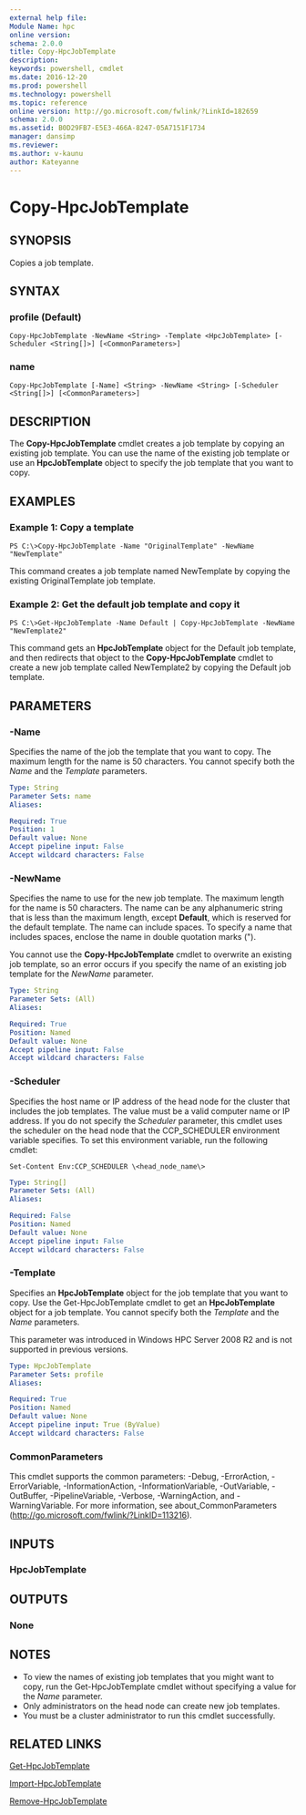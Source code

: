 ```yaml
---
external help file:
Module Name: hpc
online version:
schema: 2.0.0
title: Copy-HpcJobTemplate
description:
keywords: powershell, cmdlet
ms.date: 2016-12-20
ms.prod: powershell
ms.technology: powershell
ms.topic: reference
online version: http://go.microsoft.com/fwlink/?LinkId=182659
schema: 2.0.0
ms.assetid: B0D29FB7-E5E3-466A-8247-05A7151F1734
manager: dansimp
ms.reviewer:
ms.author: v-kaunu
author: Kateyanne
---
```


# Copy-HpcJobTemplate

## SYNOPSIS
Copies a job template.

## SYNTAX

### profile (Default)
```
Copy-HpcJobTemplate -NewName <String> -Template <HpcJobTemplate> [-Scheduler <String[]>] [<CommonParameters>]
```

### name
```
Copy-HpcJobTemplate [-Name] <String> -NewName <String> [-Scheduler <String[]>] [<CommonParameters>]
```

## DESCRIPTION
The **Copy-HpcJobTemplate** cmdlet creates a job template by copying an existing job template.
You can use the name of the existing job template or use an **HpcJobTemplate** object to specify the job template that you want to copy.

## EXAMPLES

### Example 1: Copy a template
```
PS C:\>Copy-HpcJobTemplate -Name "OriginalTemplate" -NewName "NewTemplate"
```

This command creates a job template named NewTemplate by copying the existing OriginalTemplate job template.

### Example 2: Get the default job template and copy it
```
PS C:\>Get-HpcJobTemplate -Name Default | Copy-HpcJobTemplate -NewName "NewTemplate2"
```

This command gets an **HpcJobTemplate** object for the Default job template, and then redirects that object to the **Copy-HpcJobTemplate** cmdlet to create a new job template called NewTemplate2 by copying the Default job template.

## PARAMETERS

### -Name
Specifies the name of the job the template that you want to copy.
The maximum length for the name is 50 characters.
You cannot specify both the *Name* and the *Template* parameters.

```yaml
Type: String
Parameter Sets: name
Aliases:

Required: True
Position: 1
Default value: None
Accept pipeline input: False
Accept wildcard characters: False
```

### -NewName
Specifies the name to use for the new job template.
The maximum length for the name is 50 characters.
The name can be any alphanumeric string that is less than the maximum length, except **Default**, which is reserved for the default template.
The name can include spaces.
To specify a name that includes spaces, enclose the name in double quotation marks (").

You cannot use the **Copy-HpcJobTemplate** cmdlet to overwrite an existing job template, so an error occurs if you specify the name of an existing job template for the *NewName* parameter.

```yaml
Type: String
Parameter Sets: (All)
Aliases:

Required: True
Position: Named
Default value: None
Accept pipeline input: False
Accept wildcard characters: False
```

### -Scheduler
Specifies the host name or IP address of the head node for the cluster that includes the job templates.
The value must be a valid computer name or IP address.
If you do not specify the *Scheduler* parameter, this cmdlet uses the scheduler on the head node that the CCP_SCHEDULER environment variable specifies.
To set this environment variable, run the following cmdlet:

`Set-Content Env:CCP_SCHEDULER \<head_node_name\>`

```yaml
Type: String[]
Parameter Sets: (All)
Aliases:

Required: False
Position: Named
Default value: None
Accept pipeline input: False
Accept wildcard characters: False
```

### -Template
Specifies an **HpcJobTemplate** object for the job template that you want to copy.
Use the Get-HpcJobTemplate cmdlet to get an **HpcJobTemplate** object for a job template.
You cannot specify both the *Template* and the *Name* parameters.

This parameter was introduced in Windows HPC Server 2008 R2 and is not supported in previous versions.

```yaml
Type: HpcJobTemplate
Parameter Sets: profile
Aliases:

Required: True
Position: Named
Default value: None
Accept pipeline input: True (ByValue)
Accept wildcard characters: False
```

### CommonParameters
This cmdlet supports the common parameters: -Debug, -ErrorAction, -ErrorVariable, -InformationAction, -InformationVariable, -OutVariable, -OutBuffer, -PipelineVariable, -Verbose, -WarningAction, and -WarningVariable. For more information, see about_CommonParameters (http://go.microsoft.com/fwlink/?LinkID=113216).

## INPUTS

### HpcJobTemplate

## OUTPUTS

### None

## NOTES
* To view the names of existing job templates that you might want to copy, run the Get-HpcJobTemplate cmdlet without specifying a value for the *Name* parameter.
* Only administrators on the head node can create new job templates.
* You must be a cluster administrator to run this cmdlet successfully.

## RELATED LINKS

[Get-HpcJobTemplate](./Get-HpcJobTemplate.md)

[Import-HpcJobTemplate](./Import-HpcJobTemplate.md)

[Remove-HpcJobTemplate](./Remove-HpcJobTemplate.md)
